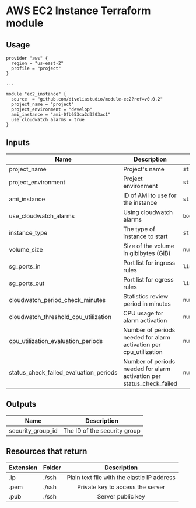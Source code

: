 # AWS EC2 Instance Terraform module

## Usage

```hcl
provider "aws" {
  region = "us-east-2"
  profile = "project"
}

...

module "ec2_instance" {
  source  = "github.com/diveliastudio/module-ec2?ref=v0.0.2"
  project_name = "project"
  project_environment = "develop"
  ami_instance = "ami-0fb653ca2d3203ac1"
  use_cloudwatch_alarms = true
}
```

## Inputs

| Name | Description | Type | Default | Required |
|------|-------------|------|---------|:--------:|
| project_name | Project's name | `string` | `""` | yes |
| project_environment | Project environment | `string` | `""` | yes |
| ami_instance | ID of AMI to use for the instance | `string` | `""` | yes |
| use_cloudwatch_alarms | Using cloudwatch alarms | `bool`  | `true` | no |
| instance_type | The type of instance to start | `string` | `"t2.micro"` | no |
| volume_size | Size of the volume in gibibytes (GiB) | `number` | `15` | no |
| sg_ports_in | Port list for ingress rules | `list(number)` | `[22, 80, 443]` | no |
| sg_ports_out | Port list for egress rules | `list(number)` | `[0]` | no |
| cloudwatch_period_check_minutes | Statistics review period in minutes | `number` | `15` | no |
| cloudwatch_threshold_cpu_utilization | CPU usage for alarm activation | `number` | `95` | no |
| cpu_utilization_evaluation_periods | Number of periods needed for alarm activation per cpu_utilization | `number` | `2` | no |
| status_check_failed_evaluation_periods | Number of periods needed for alarm activation per status_check_failed | `number` | `0.99` | no |

## Outputs
| Name | Description|
|------|:--------:|
| security_group_id | The ID of the security group |


## Resources that return

| Extension | Folder | Description |
|------|-------------|:--------:|
| .ip | ./ssh | Plain text file with the elastic IP address |
| .pem | ./ssh | Private key to access the server |
| .pub | ./ssh | Server public key |
